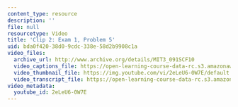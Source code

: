 ```yaml
---
content_type: resource
description: ''
file: null
resourcetype: Video
title: 'Clip 2: Exam 1, Problem 5'
uid: bda0f420-38d0-9cdc-338e-58d2b9908c1a
video_files:
  archive_url: http://www.archive.org/details/MIT3_091SCF10
  video_captions_file: https://open-learning-course-data-rc.s3.amazonaws.com/3-091sc-introduction-to-solid-state-chemistry-fall-2010/df12f5ed89025c7e9242b96211f5ed6f_2eLeU6-0W7E.vtt
  video_thumbnail_file: https://img.youtube.com/vi/2eLeU6-0W7E/default.jpg
  video_transcript_file: https://open-learning-course-data-rc.s3.amazonaws.com/3-091sc-introduction-to-solid-state-chemistry-fall-2010/9ddd2cb6664dca1e2d132de8aad54c65_2eLeU6-0W7E.pdf
video_metadata:
  youtube_id: 2eLeU6-0W7E
---
```

